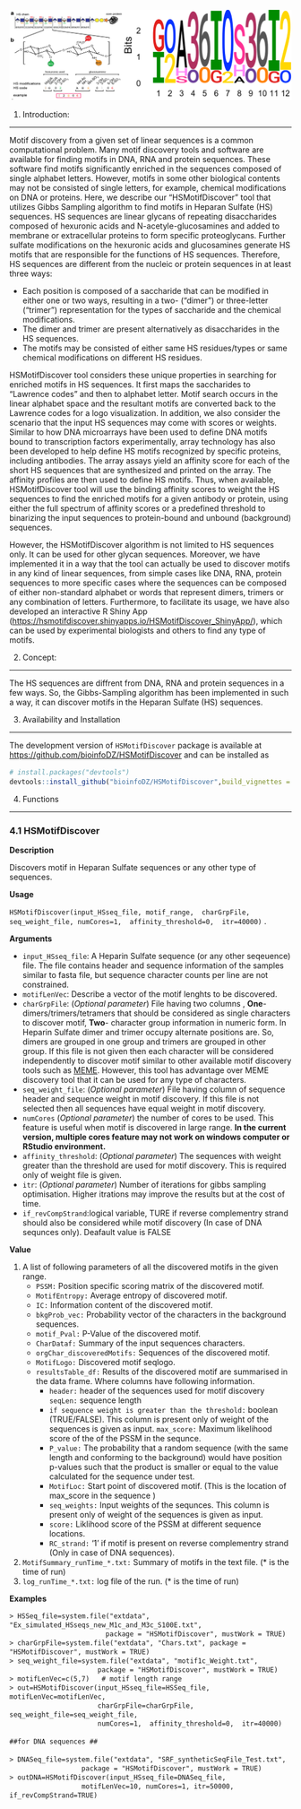 ![""](./main.png)

1. Introduction:
----------------

Motif discovery from a given set of linear sequences is a common
computational problem. Many motif discovery tools and software are
available for finding motifs in DNA, RNA and protein sequences. These
software find motifs significantly enriched in the sequences composed of
single alphabet letters. However, motifs in some other biological
contents may not be consisted of single letters, for example, chemical
modifications on DNA or proteins. Here, we describe our
“HSMotifDiscover” tool that utilizes Gibbs Sampling algorithm to find
motifs in Heparan Sulfate (HS) sequences. HS sequences are linear
glycans of repeating disaccharides composed of hexuronic acids and
N-acetyle-glucosamines and added to membrane or extracellular proteins
to form specific proteoglycans. Further sulfate modifications on the
hexuronic acids and glucosamines generate HS motifs that are responsible
for the functions of HS sequences. Therefore, HS sequences are different
from the nucleic or protein sequences in at least three ways:

-   Each position is composed of a saccharide that can be modified in
    either one or two ways, resulting in a two- (“dimer”) or
    three-letter (“trimer”) representation for the types of saccharide
    and the chemical modifications.
-   The dimer and trimer are present alternatively as disaccharides in
    the HS sequences.
-   The motifs may be consisted of either same HS residues/types or same
    chemical modifications on different HS residues.

HSMotifDiscover tool considers these unique properties in searching for
enriched motifs in HS sequences. It first maps the saccharides to
“Lawrence codes” and then to alphabet letter. Motif search occurs in the
linear alphabet space and the resultant motifs are converted back to the
Lawrence codes for a logo visualization. In addition, we also consider
the scenario that the input HS sequences may come with scores or
weights. Similar to how DNA microarrays have been used to define DNA
motifs bound to transcription factors experimentally, array technology
has also been developed to help define HS motifs recognized by specific
proteins, including antibodies. The array assays yield an affinity score
for each of the short HS sequences that are synthesized and printed on
the array. The affinity profiles are then used to define HS motifs.
Thus, when available, HSMotifDiscover tool will use the binding affinity
scores to weight the HS sequences to find the enriched motifs for a
given antibody or protein, using either the full spectrum of affinity
scores or a predefined threshold to binarizing the input sequences to
protein-bound and unbound (background) sequences.

However, the HSMotifDiscover algorithm is not limited to HS sequences
only. It can be used for other glycan sequences. Moreover, we have
implemented it in a way that the tool can actually be used to discover
motifs in any kind of linear sequences, from simple cases like DNA, RNA,
protein sequences to more specific cases where the sequences can be
composed of either non-standard alphabet or words that represent dimers,
trimers or any combination of letters. Furthermore, to facilitate its
usage, we have also developed an interactive R Shiny App
(<a href="https://hsmotifdiscover.shinyapps.io/HSMotifDiscover_ShinyApp/" class="uri">https://hsmotifdiscover.shinyapps.io/HSMotifDiscover_ShinyApp/</a>),
which can be used by experimental biologists and others to find any type
of motifs.

2. Concept:
-----------

The HS sequences are diffrent from DNA, RNA and protein sequences in a
few ways. So, the Gibbs-Sampling algorithm has been implemented in such
a way, it can discover motifs in the Heparan Sulfate (HS) sequences.

3. Availability and Installation
--------------------------------

The development version of `HSMotifDiscover` package is available at
<a href="https://github.com/bioinfoDZ/HSMotifDiscover" class="uri">https://github.com/bioinfoDZ/HSMotifDiscover</a>
and can be installed as

``` r
# install.packages("devtools")
devtools::install_github("bioinfoDZ/HSMotifDiscover",build_vignettes = FALSE )
```

4. Functions
------------

### 4.1 HSMotifDiscover

**Description**

Discovers motif in Heparan Sulfate sequences or any other type of
sequences.

**Usage**

`HSMotifDiscover(input_HSseq_file, motif_range,  charGrpFile, seq_weight_file, numCores=1,  affinity_threshold=0,  itr=40000)`
.

**Arguments**

-   `input_HSseq_file`: A Heparin Sulfate sequence (or any other
    seqeuence) file. The file contains header and sequence information
    of the samples similar to fasta file, but sequence character counts
    per line are not constrained.
-   `motifLenVec`: Describe a vector of the motif lenghts to be
    discovered.
-   `charGrpFile`: (*Optional parameter*) File having two columns ,
    **One**- dimers/trimers/tetramers that should be considered as
    single characters to discover motif, **Two**- character group
    information in numeric form. In Heparin Sulfate dimer and trimer
    occupy alternate positions are. So, dimers are grouped in one group
    and trimers are grouped in other group. If this file is not given
    then each character will be considered independently to discover
    motif similar to other available motif discovery tools such as
    [MEME](https://meme-suite.org/meme/tools/meme). However, this tool
    has advantage over MEME discovery tool that it can be used for any
    type of characters.
-   `seq_weight_file`: (*Optional parameter*) File having column of
    sequence header and sequence weight in motif discovery. If this file
    is not selected then all sequences have equal weight in motif
    discovery.
-   `numCores` (*Optional parameter*) the number of cores to be used.
    This feature is useful when motif is discovered in large range. **In
    the current version, multiple cores feature may not work on windows
    computer or RStudio environment.**
-   `affinity_threshold`: (*Optional parameter*) The sequences with
    weight greater than the threshold are used for motif discovery. This
    is required only of weight file is given.
-   `itr`: (*Optional parameter*) Number of iterations for gibbs
    sampling optimisation. Higher itrations may improve the results but
    at the cost of time.
-   `if_revCompStrand`:logical variable, TURE if reverse complementry
    strand should also be considered while motif discovery (In case of
    DNA sequnces only). Deafault value is FALSE

**Value**

1.  A list of following parameters of all the discovered motifs in the
    given range.
    -   `PSSM:` Position specific scoring matrix of the discovered
        motif.
    -   `MotifEntropy:` Average entropy of discovered motif.
    -   `IC:` Information content of the discovered motif.
    -   `bkgProb_vec:` Probability vector of the characters in the
        background sequences.
    -   `motif_Pval:` P-Value of the discovered motif.
    -   `CharDataf:` Summary of the input sequences characters.
    -   `orgChar_discoveredMotifs:` Sequences of the discovered motif.
    -   `MotifLogo:` Discovered motif seqlogo.
    -   `resultsTable_df:` Results of the discovered motif are
        summarised in the data frame. Where columns have following
        information.
        -   `header:` header of the sequences used for motif discovery
            `seqLen:` sequence length
        -   `if sequence weight is greater than the threshold:` boolean
            (TRUE/FALSE). This column is present only of weight of the
            sequences is given as input. `max_score:` Maximum likelihood
            score of the of the PSSM in the sequnce.
        -   `P_value:` The probability that a random sequence (with the
            same length and conforming to the background) would have
            position p-values such that the product is smaller or equal
            to the value calculated for the sequence under test.
        -   `MotifLoc:` Start point of discovered motif. (This is the
            location of max\_score in the sequence )
        -   `seq_weights:` Input weights of the sequnces. This column is
            present only of weight of the sequences is given as input.
        -   `score:` Liklihood score of the PSSM at different sequence
            locations.
        -   `RC_strand:` ‘1’ if motif is present on reverse complementry
            strand (Only in case of DNA sequences).
2.  `MotifSummary_runTime_*.txt:` Summary of motifs in the text file.
    (\* is the time of run)
3.  `log_runTime_*.txt:` log file of the run. (\* is the time of run)

**Examples**

    > HSSeq_file=system.file("extdata", "Ex_simulated_HSseqs_new_M1c_and_M3c_S100E.txt", 
                            package = "HSMotifDiscover", mustWork = TRUE)
    > charGrpFile=system.file("extdata", "Chars.txt", package = "HSMotifDiscover", mustWork = TRUE)
    > seq_weight_file=system.file("extdata", "motif1c_Weight.txt", 
                          package = "HSMotifDiscover", mustWork = TRUE)
    > motifLenVec=c(5,7)   # motif length range
    > out=HSMotifDiscover(input_HSseq_file=HSSeq_file, motifLenVec=motifLenVec, 
                          charGrpFile=charGrpFile, seq_weight_file=seq_weight_file, 
                          numCores=1,  affinity_threshold=0,  itr=40000)
                          
    ##for DNA sequences ##
            
    > DNASeq_file=system.file("extdata", "SRF_syntheticSeqFile_Test.txt", 
                      package = "HSMotifDiscover", mustWork = TRUE)
    > outDNA=HSMotifDiscover(input_HSseq_file=DNASeq_file, 
                      motifLenVec=10, numCores=1, itr=50000, if_revCompStrand=TRUE)
      
